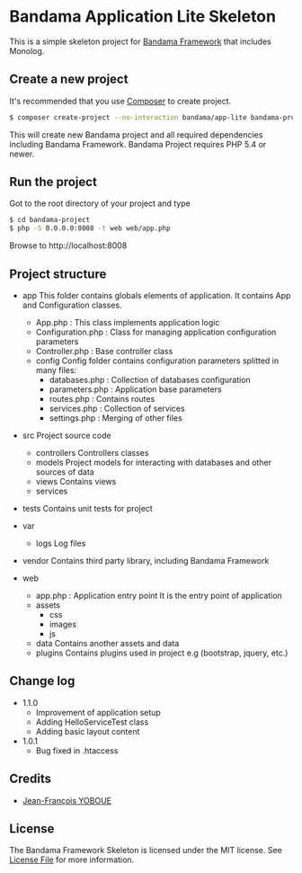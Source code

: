 # Bandama Application Lite Skeleton

This is a simple skeleton project for [Bandama Framework](https://github.com/jfyoboue/bandama-framework) that includes Monolog.

## Create a new project

It's recommended that you use [Composer](https://getcomposer.org/) to create project.

```bash
$ composer create-project --no-interaction bandama/app-lite bandama-project
```

This will create new Bandama project and all required dependencies including Bandama Framework. Bandama Project requires PHP 5.4 or newer.

## Run the project

Got to the root directory of your project and type

```bash
$ cd bandama-project
$ php -S 0.0.0.0:8008 -t web web/app.php
```

Browse to http://localhost:8008


## Project structure

* app
    This folder contains globals elements of application. It contains App and Configuration classes.
    - App.php : This class implements application logic
    - Configuration.php : Class for managing application configuration parameters
    - Controller.php : Base controller class
    - config
        Config folder contains configuration parameters splitted in many files:
        - databases.php : Collection of databases configuration
        - parameters.php : Application base parameters
        - routes.php : Contains routes
        - services.php : Collection of services
        - settings.php : Merging of other files

* src
    Project source code
    - controllers
        Controllers classes
    - models
        Project models for interacting with databases and other sources of data
    - views
        Contains views
    - services

* tests
    Contains unit tests for project

* var
    * logs
        Log files

* vendor
    Contains third party library, including Bandama Framework

* web
    - app.php : Application entry point
    It is the entry point of application
    * assets
        * css
        * images
        * js
    * data
        Contains another assets and data
    * plugins
        Contains plugins used in project e.g (bootstrap, jquery, etc.)

## Change log

* 1.1.0
    - Improvement of application setup
    - Adding HelloServiceTest class 
    - Adding basic layout content
* 1.0.1
    - Bug fixed in .htaccess 

## Credits

- [Jean-François YOBOUE](https://github.com/jfyoboue)

## License

The Bandama Framework Skeleton is licensed under the MIT license. See [License File](LICENSE.md) for more information.